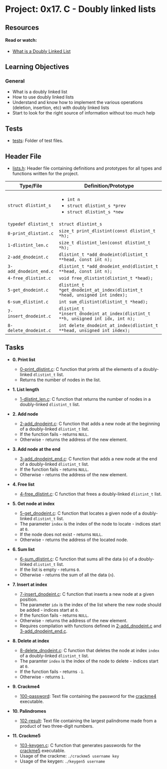 # Project: 0x17. C - Doubly linked lists

## Resources

#### Read or watch:

* [What is a Doubly Linked List](https://www.youtube.com/watch?v=k0pjD12bzP0)
## Learning Objectives

### General

* What is a doubly linked list
* How to use doubly linked lists
* Understand and know how to implement the various operations (deletion, insertion, etc) with doubly linked lists
* Start to look for the right source of information without too much help

## Tests

* [tests](./tests): Folder of test files.

## Header File

* [lists.h](./lists.h): Header file containing definitions and prototypes for all types
  and functions written for the project.

| Type/File              | Definition/Prototype                                                                         |
|------------------------|----------------------------------------------------------------------------------------------|
| `struct dlistint_s`    | <ul><li>`int n`</li><li>`struct dlistint_s *prev`</li><li>`struct dlistint_s *new`</li></ul> |
| `typedef dlistint_t`   | `struct dlistint_s`                                                                          |
| `0-print_dlistint.c`   | `size_t print_dlistint(const dlistint_t *h);`                                                |
| `1-dlistint_len.c`     | `size_t dlistint_len(const dlistint_t *h);`                                                  |
| `2-add_dnodeint.c`     | `dlistint_t *add_dnodeint(dlistint_t **head, const int n);`                                  |
| `3-add_dnodeint_end.c` | `dlistint_t *add_dnodeint_end(dlistint_t **head, const int n);`                              |
| `4-free_dlistint.c`    | `void free_dlistint(dlistint_t *head);`                                                      |
| `5-get_dnodeint.c`     | `dlistint_t *get_dnodeint_at_index(dlistint_t *head, unsigned int index);`                   |
| `6-sum_dlistint.c`     | `int sum_dlistint(dlistint_t *head);`                                                        |
| `7-insert_dnodeint.c`  | `dlistint_t *insert_dnodeint_at_index(dlistint_t **h, unsigned int idx, int n);`             |
| `8-delete_dnodeint.c`  | `int delete_dnodeint_at_index(dlistint_t **head, unsigned int index);`                       |

## Tasks

* **0. Print list**
    * [0-print_dlistint.c](./0-print_dlinstint.c): C function that prints all the elements
      of a doubly-linked `dlistint_t` list.
    * Returns the number of nodes in the list.

* **1. List length**
    * [1-dlistint_len.c](./1-dlistint_len.c): C function that returns the number of nodes in
      a doubly-linked `dlistint_t` list.

* **2. Add node**
    * [2-add_dnodeint.c](./2-add_dnodeint.c): C function that adds a new node at the
      beginning of a doubly-linked `dlistint_t` list.
    * If the function fails - returns `NULL`.
    * Otherwise - returns the address of the new element.

* **3. Add node at the end**
    * [3-add_dnodeint_end.c](./3-add_dnodeint_end.c): C function that adds a new
      node at the end of a doubly-linked `dlistint_t` list.
    * If the function fails - returns `NULL`.
    * Otherwise - returns the address of the new element.

* **4. Free list**
    * [4-free_dlistint.c](./4-free_dlistint.c): C function that frees a
      doubly-linked `dlistint_t` list.

* **5. Get node at index**
    * [5-get_dnodeint.c](./5-get_dnodeint.c): C function that locates a given node of a
      doubly-linked `dlistint_t` list.
    * The parameter `index` is the index of the node to locate - indices start at `0`.
    * If the node does not exist - returns `NULL`.
    * Otherwise - returns the address of the located node.

* **6. Sum list**
    * [6-sum_dlistint.c](./6-sum_dlistint.c): C function that sums all the data (`n`)
      of a doubly-linked `dlistint_t` list.
    * If the list is empty - returns `0`.
    * Otherwise - returns the sum of all the data (`n`).

* **7. Insert at index**
    * [7-insert_dnodeint.c](./7-insert_dnodeint.c): C function that inserts a new node at a
      given position.
    * The parameter `idx` is the index of the list where the new node should
      be added - indices start at `0`.
    * If the function fails - returns `NULL`.
    * Otherwise - returns the address of the new element.
    * Requires compilation with functions defined in [2-add_dnodeint.c](./2-add_dnodeint.c)
      and [3-add_dnodeint_end.c](./3-add_dnodeint_end.c).

* **8. Delete at index**
    * [8-delete_dnodeint.c](./8-delete_dnodeint.c): C function that deletes the node at
      index `index` of a doubly-linked `dlistint_t` list.
    * The paramter `index` is the index of the node to delete - indices start at `0`.
    * If the function fails - returns `-1`.
    * Otherwise - returns `1`.

* **9. Crackme4**
    * [100-password](./100-password): Text file containing the password for the
      [crackme4](https://github.com/alx-tools/0x17.c) executable.

* **10. Palindromes**
    * [102-result](./102-result): Text file containing the largest palindrome made from a
      product of two three-digit numbers.

* **11. Crackme5**
    * [103-keygen.c](./103-keygen.c): C function that generates passwords for the
      [crackme5](https://github.com/alx-tools/0x17.c) executable.
    * Usage of the crackme: `./crackme5 username key`
    * Usage of the keygen: `./keygen5 username`
